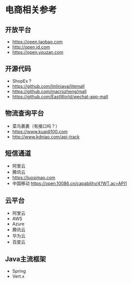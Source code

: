 # 电商相关参考


## 开放平台
* https://open.taobao.com
* http://open.jd.com
* https://open.youzan.com


## 开源代码
* ShopEx ?   
* https://github.com/linlinjava/litemall  
* https://github.com/macrozheng/mall  
* https://github.com/EastWorld/wechat-app-mall  



## 物流查询平台
* 菜鸟裹裹（有接口吗？）  
* https://www.kuaidi100.com  
* http://www.kdniao.com/api-track  


## 短信通道
* 阿里云
* 腾讯云
* https://luosimao.com
* 中国移动 https://open.10086.cn/capability/4?WT.ac=API1


## 云平台
* 阿里云
* AWS 
* Azure
* 腾讯云
* 华为云
* 百度云



## Java主流框架
* Spring 
* Vert.x
